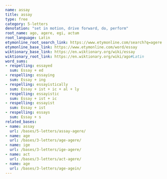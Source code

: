 ```yaml
---
name: assay
title: assay
type: free
category: 5-letters
denotation: "set in motion, drive forward, do, perform"
root_name: ago, agere, egi, actum
root_language: Latin
etymonline_root_search_link: https://www.etymonline.com/search?q=agere
etymonline_base_link: https://www.etymonline.com/word/essay
wiktionary_base_link: https://en.wiktionary.org/wiki/essay
wiktionary_root_link: https://en.wiktionary.org/wiki/ago#Latin
word_sums:
- respelling: essayed
  sum: Essay + ed
- respelling: essaying
  sum: Essay + ing
- respelling: essayistically
  sum: Essay + ist + ic + al + ly
- respelling: essayistic
  sum: Essay + ist + ic
- respelling: essayist
  sum: Essay + ist
- respelling: essays
  sum: Essay + s
related_bases:
- name: assay
  url: /bases/5-letters/assay-agere/
- name: age
  url: /bases/3-letters/age-agere/
- name: ige
  url: /bases/3-letters/ige-agere/
- name: act
  url: /bases/3-letters/act-agere/
- name: age
  url: /bases/3-letters/age-agein/
---
```

